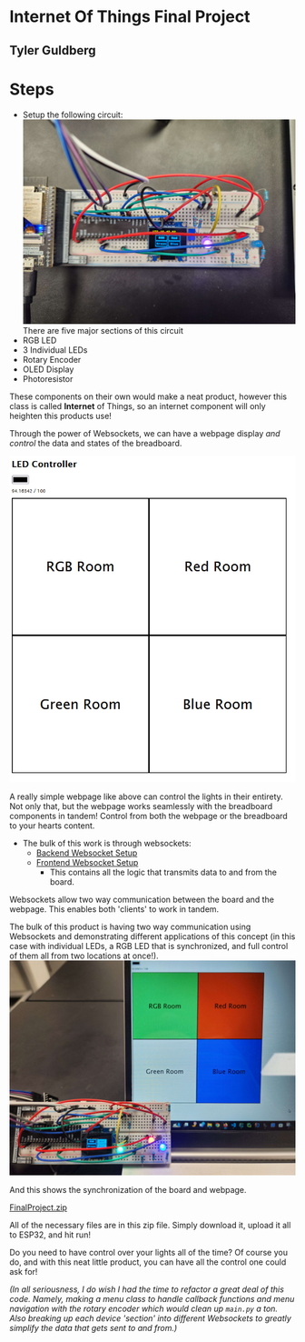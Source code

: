# Internet Of Things Final Project
## Tyler Guldberg

# Steps
- Setup the following circuit:
![](Pictures/CircuitPicture.jpg)
There are five major sections of this circuit
- RGB LED
- 3 Individual LEDs
- Rotary Encoder
- OLED Display
- Photoresistor

These components on their own would make a neat product, however this class is called **Internet** of Things, so an
internet component will only heighten this products use!

Through the power of Websockets, we can have a webpage display _and control_ the data and states of the breadboard.

![](Pictures/PageScreenshot.png)

A really simple webpage like above can control the lights in their entirety. Not only that, but the webpage works
seamlessly with the breadboard components in tandem! Control from both the webpage or the breadboard to your hearts
content.

- The bulk of this work is through websockets: 
  - [Backend Websocket Setup](main.py)
  - [Frontend Websocket Setup](script.js)
    - This contains all the logic that transmits data to and from the board. 

Websockets allow two way communication between the board and the webpage. This enables both 'clients' to work in tandem.



The bulk of this product is having two way
communication using Websockets and demonstrating different applications of this concept (in this case with individual LEDs, a
RGB LED that is synchronized, and full control of them all from two locations at once!).
![](Pictures/CircuitPicture2.jpg)

And this shows the synchronization of the board and webpage.

[FinalProject.zip](FinalProject.zip)

All of the necessary files are in this zip file. Simply download it, upload it all to ESP32, and hit run!

Do you need to have control over your lights all of the time? Of course you do, and with this neat little product, you
can have all the control one could ask for!

_(In all seriousness, I do wish I had the time to refactor a great deal of this code. Namely, making a menu class to
handle callback functions and menu navigation with the rotary encoder which would clean up `main.py` a ton. Also
breaking up each device 'section' into different Websockets to greatly simplify the data that gets sent to and from.)_

